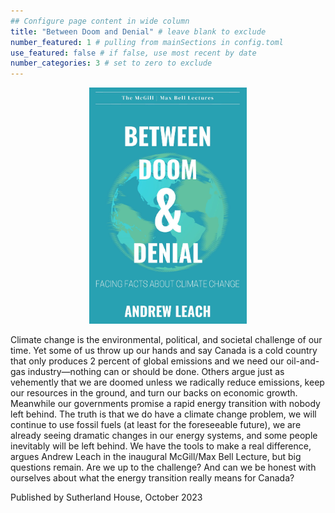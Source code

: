 ```yaml
---
## Configure page content in wide column
title: "Between Doom and Denial" # leave blank to exclude
number_featured: 1 # pulling from mainSections in config.toml
use_featured: false # if false, use most recent by date
number_categories: 3 # set to zero to exclude
---
```



<style>
img.two {
  height: 50%;
  width: 50%;
}
</style>
</head>
<body>

<center>
<img class="two" src="dd_cover_hr.png" alt="drawing"/>
</center>

Climate change is the environmental, political, and societal challenge of our time. Yet some of us throw up our hands and say Canada is a cold country that only produces 2 percent of global emissions and we need our oil-and-gas industry—nothing can or should be done. Others argue just as vehemently that we are doomed unless we radically reduce emissions, keep our resources in the ground, and turn our backs on economic growth. Meanwhile our governments promise a rapid energy transition with nobody left behind. The truth is that we do have a climate change problem, we will continue to use fossil fuels (at least for the foreseeable future), we are already seeing dramatic changes in our energy systems, and some people inevitably will be left behind. We have the tools to make a real difference, argues Andrew Leach in the inaugural McGill/Max Bell Lecture, but big questions remain. Are we up to the challenge? And can we be honest with ourselves about what the energy transition really means for Canada?

Published by Sutherland House, October 2023

